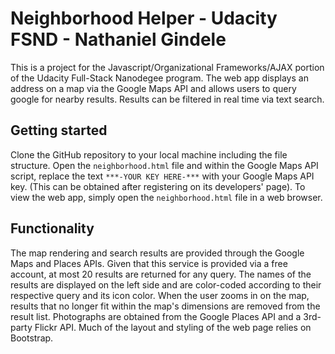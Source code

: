 # Neighborhood Helper - Udacity FSND - Nathaniel Gindele
This is a project for the Javascript/Organizational Frameworks/AJAX portion of the Udacity Full-Stack Nanodegee program. The web app displays an address on a map via the Google Maps API and allows users to query google for nearby results. Results can be filtered in real time via text search.

## Getting started
Clone the GitHub repository to your local machine including the file structure. Open the `neighborhood.html` file and within the Google Maps API script, replace the text `***-YOUR KEY HERE-***` with your Google Maps API key. (This can be obtained after registering on its developers' page). To view the web app, simply open the `neighborhood.html` file in a web browser.

## Functionality
The map rendering and search results are provided through the Google Maps and Places APIs. Given that this service is provided via a free account, at most 20 results are returned for any query. The names of the results are displayed on the left side and are color-coded according to their respective query and its icon color. When the user zooms in on the map, results that no longer fit within the map's dimensions are removed from the result list. Photographs are obtained from the Google Places API and a 3rd-party Flickr API. Much of the layout and styling of the web page relies on Bootstrap.
